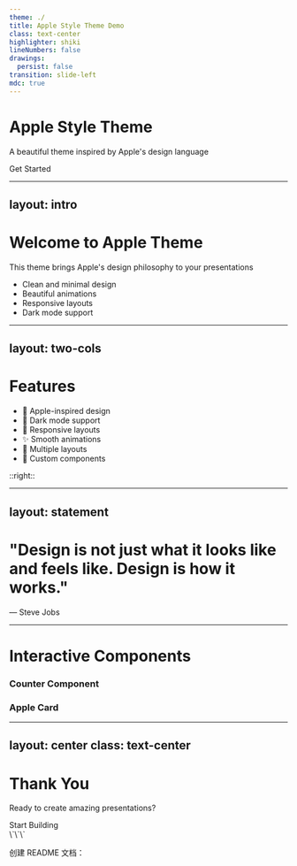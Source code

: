 ```yaml
---
theme: ./
title: Apple Style Theme Demo
class: text-center
highlighter: shiki
lineNumbers: false
drawings:
  persist: false
transition: slide-left
mdc: true
---
```


# Apple Style Theme

A beautiful theme inspired by Apple's design language

<div class="pt-12">
  <span @click="$slidev.nav.next" class="px-6 py-3 rounded cursor-pointer bg-gradient-to-r from-blue-500 to-cyan-500 hover:from-blue-600 hover:to-cyan-600 text-white font-medium shadow-lg hover:shadow-xl transition duration-300 ease-in-out transform hover:-translate-y-1">
    Get Started <carbon:arrow-right class="inline ml-1"/>
  </span>
</div>

---
layout: intro
---

# Welcome to Apple Theme

This theme brings Apple's design philosophy to your presentations

- Clean and minimal design
- Beautiful animations
- Responsive layouts
- Dark mode support

---
layout: two-cols
---

# Features

- 🎨 Apple-inspired design
- 🌙 Dark mode support
- 📱 Responsive layouts
- ✨ Smooth animations
- 🎯 Multiple layouts
- 🧩 Custom components

::right::

<AppleCard 
  title="Beautiful Cards" 
  description="Pre-built components with Apple's design language"
  image="/placeholder.svg?height=200&width=300" 
/>

---
layout: statement
---

# "Design is not just what it looks like and feels like. Design is how it works."

<div class="text-right text-gray-200 mt-4">— Steve Jobs</div>

---

# Interactive Components

<div class="grid grid-cols-2 gap-8">
  <div>
    <h3>Counter Component</h3>
    <Counter :count="5" />
  </div>
  
  <div>
    <h3>Apple Card</h3>
    <AppleCard title="Innovation" description="Think different, create amazing products" />
  </div>
</div>

---
layout: center
class: text-center
---

# Thank You

Ready to create amazing presentations?

<div class="pt-8">
  <span class="px-6 py-3 rounded cursor-pointer bg-gradient-to-r from-blue-500 to-cyan-500 hover:from-blue-600 hover:to-cyan-600 text-white font-medium shadow-lg hover:shadow-xl transition duration-300 ease-in-out transform hover:-translate-y-1">
    Start Building
  </span>
</div>
\`\`\`

创建 README 文档：
